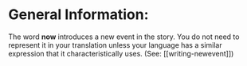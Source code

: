 # General Information:

The word **now** introduces a new event in the story. You do not need to represent it in your translation unless your language has a similar expression that it characteristically uses. (See: [[writing-newevent]])